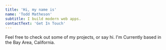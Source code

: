 ```yaml
---
title: 'Hi, my name is'
name: 'Todd Matheson'
subtitle: I build modern web apps.
contactText: 'Get In Touch'
---
```


Feel free to check out some of my projects, or say hi. I'm Currently based in the Bay Area, California.
